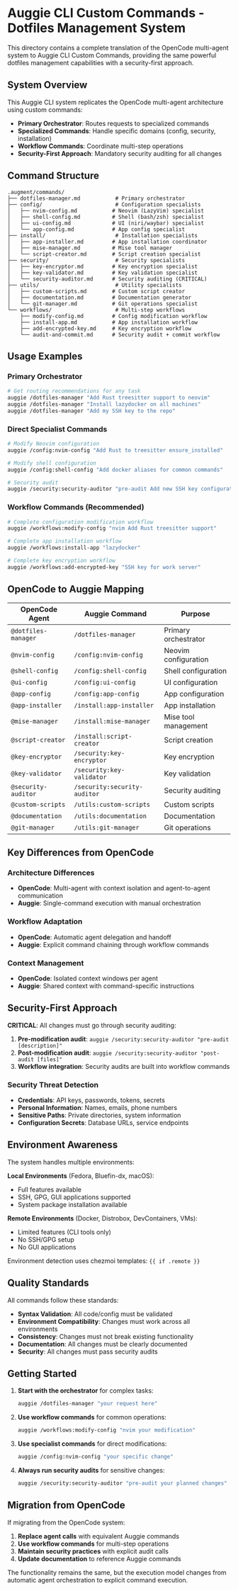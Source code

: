 # Auggie CLI Custom Commands - Dotfiles Management System

This directory contains a complete translation of the OpenCode multi-agent system to Auggie CLI Custom Commands, providing the same powerful dotfiles management capabilities with a security-first approach.

## System Overview

This Auggie CLI system replicates the OpenCode multi-agent architecture using custom commands:

- **Primary Orchestrator**: Routes requests to specialized commands
- **Specialized Commands**: Handle specific domains (config, security, installation)
- **Workflow Commands**: Coordinate multi-step operations
- **Security-First Approach**: Mandatory security auditing for all changes

## Command Structure

```
.augment/commands/
├── dotfiles-manager.md           # Primary orchestrator
├── config/                       # Configuration specialists
│   ├── nvim-config.md           # Neovim (LazyVim) specialist
│   ├── shell-config.md          # Shell (bash/zsh) specialist
│   ├── ui-config.md             # UI (niri/waybar) specialist
│   └── app-config.md            # App config specialist
├── install/                      # Installation specialists
│   ├── app-installer.md         # App installation coordinator
│   ├── mise-manager.md          # Mise tool manager
│   └── script-creator.md        # Script creation specialist
├── security/                     # Security specialists
│   ├── key-encryptor.md         # Key encryption specialist
│   ├── key-validator.md         # Key validation specialist
│   └── security-auditor.md      # Security auditing (CRITICAL)
├── utils/                        # Utility specialists
│   ├── custom-scripts.md        # Custom script creator
│   ├── documentation.md         # Documentation generator
│   └── git-manager.md           # Git operations specialist
└── workflows/                    # Multi-step workflows
    ├── modify-config.md         # Config modification workflow
    ├── install-app.md           # App installation workflow
    ├── add-encrypted-key.md     # Key encryption workflow
    └── audit-and-commit.md      # Security audit + commit workflow
```

## Usage Examples

### Primary Orchestrator
```bash
# Get routing recommendations for any task
auggie /dotfiles-manager "Add Rust treesitter support to neovim"
auggie /dotfiles-manager "Install lazydocker on all machines"
auggie /dotfiles-manager "Add my SSH key to the repo"
```

### Direct Specialist Commands
```bash
# Modify Neovim configuration
auggie /config:nvim-config "Add Rust to treesitter ensure_installed"

# Modify shell configuration
auggie /config:shell-config "Add docker aliases for common commands"

# Security audit
auggie /security:security-auditor "pre-audit Add new SSH key configuration"
```

### Workflow Commands (Recommended)
```bash
# Complete configuration modification workflow
auggie /workflows:modify-config "nvim Add Rust treesitter support"

# Complete app installation workflow
auggie /workflows:install-app "lazydocker"

# Complete key encryption workflow
auggie /workflows:add-encrypted-key "SSH key for work server"
```

## OpenCode to Auggie Mapping

| OpenCode Agent | Auggie Command | Purpose |
|----------------|----------------|---------|
| `@dotfiles-manager` | `/dotfiles-manager` | Primary orchestrator |
| `@nvim-config` | `/config:nvim-config` | Neovim configuration |
| `@shell-config` | `/config:shell-config` | Shell configuration |
| `@ui-config` | `/config:ui-config` | UI configuration |
| `@app-config` | `/config:app-config` | App configuration |
| `@app-installer` | `/install:app-installer` | App installation |
| `@mise-manager` | `/install:mise-manager` | Mise tool management |
| `@script-creator` | `/install:script-creator` | Script creation |
| `@key-encryptor` | `/security:key-encryptor` | Key encryption |
| `@key-validator` | `/security:key-validator` | Key validation |
| `@security-auditor` | `/security:security-auditor` | Security auditing |
| `@custom-scripts` | `/utils:custom-scripts` | Custom scripts |
| `@documentation` | `/utils:documentation` | Documentation |
| `@git-manager` | `/utils:git-manager` | Git operations |

## Key Differences from OpenCode

### Architecture Differences
- **OpenCode**: Multi-agent with context isolation and agent-to-agent communication
- **Auggie**: Single-command execution with manual orchestration

### Workflow Adaptation
- **OpenCode**: Automatic agent delegation and handoff
- **Auggie**: Explicit command chaining through workflow commands

### Context Management
- **OpenCode**: Isolated context windows per agent
- **Auggie**: Shared context with command-specific instructions

## Security-First Approach

**CRITICAL**: All changes must go through security auditing:

1. **Pre-modification audit**: `auggie /security:security-auditor "pre-audit [description]"`
2. **Post-modification audit**: `auggie /security:security-auditor "post-audit [files]"`
3. **Workflow integration**: Security audits are built into workflow commands

### Security Threat Detection
- **Credentials**: API keys, passwords, tokens, secrets
- **Personal Information**: Names, emails, phone numbers
- **Sensitive Paths**: Private directories, system information
- **Configuration Secrets**: Database URLs, service endpoints

## Environment Awareness

The system handles multiple environments:

**Local Environments** (Fedora, Bluefin-dx, macOS):
- Full features available
- SSH, GPG, GUI applications supported
- System package installation available

**Remote Environments** (Docker, Distrobox, DevContainers, VMs):
- Limited features (CLI tools only)
- No SSH/GPG setup
- No GUI applications

Environment detection uses chezmoi templates: `{{ if .remote }}`

## Quality Standards

All commands follow these standards:
- **Syntax Validation**: All code/config must be validated
- **Environment Compatibility**: Changes must work across all environments
- **Consistency**: Changes must not break existing functionality
- **Documentation**: All changes must be clearly documented
- **Security**: All changes must pass security audits

## Getting Started

1. **Start with the orchestrator** for complex tasks:
   ```bash
   auggie /dotfiles-manager "your request here"
   ```

2. **Use workflow commands** for common operations:
   ```bash
   auggie /workflows:modify-config "nvim your modification"
   ```

3. **Use specialist commands** for direct modifications:
   ```bash
   auggie /config:nvim-config "your specific change"
   ```

4. **Always run security audits** for sensitive changes:
   ```bash
   auggie /security:security-auditor "pre-audit your planned changes"
   ```

## Migration from OpenCode

If migrating from the OpenCode system:

1. **Replace agent calls** with equivalent Auggie commands
2. **Use workflow commands** for multi-step operations
3. **Maintain security practices** with explicit audit calls
4. **Update documentation** to reference Auggie commands

The functionality remains the same, but the execution model changes from automatic agent orchestration to explicit command execution.